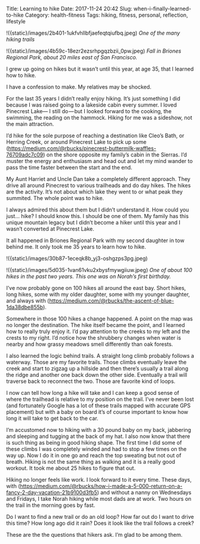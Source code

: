 Title: Learning to hike
Date: 2017-11-24 20:42
Slug: when-i-finally-learned-to-hike
Category: health-fitness
Tags: hiking, fitness, personal, reflection, lifestyle

!({static}/images/2b401-1ukfvhllbfjaefeqtqiufbq.jpeg)
*One of the many hiking trails*

!({static}/images/4b59c-18ezr2ezsrhpgqzbzii_0pw.jpeg)
*Fall in Briones Regional Park, about 20 miles east of San Francisco.*

I grew up going on hikes but it wasn’t until this year, at age 35, that I learned how to hike.

I have a confession to make. My relatives may be shocked.

For the last 35 years I didn’t really enjoy hiking. It’s just something I did because I was raised going to a lakeside cabin every summer. I loved Pinecrest Lake— I still do — but I looked forward to the cooking, the swimming, the reading on the hammock. Hiking for me was a sideshow, not the main attraction.

I’d hike for the sole purpose of reaching a destination like Cleo’s Bath, or Herring Creek, or around Pinecrest Lake to pick up some (https://medium.com/@rbucks/pinecrest-buttermilk-waffles-76709adc7c09) on the shore opposite my family’s cabin in the Sierras. I’d muster the energy and enthusiasm and head out and let my mind wander to pass the time faster between the start and the end.

My Aunt Harriet and Uncle Dan take a completely different approach. They drive all around Pinecrest to various trailheads and do day hikes. The hikes are the activity. It’s not about which lake they went to or what peak they summited. The whole point was to hike.

I always admired this about them but I didn’t understand it. How could you just… hike? I should know this. I should be one of them. My family has this unique mountain legacy but I didn’t become a hiker until this year and I wasn’t converted at Pinecrest Lake.

It all happened in Briones Regional Park with my second daughter in tow behind me. It only took me 35 years to learn how to hike.

!({static}/images/30b87-1eceqk8b_yj3-oshgzps3pg.jpeg)

!({static}/images/5d035-1van61vku2xbysfmywgiiuw.jpeg)
*One of about 100 hikes in the past two years. This one was on Norah’s first birthday.*

I’ve now probably gone on 100 hikes all around the east bay. Short hikes, long hikes, some with my older daughter, some with my younger daughter, and always with (https://medium.com/@rbucks/the-ascent-of-blue-1da38dbe855b).

Somewhere in those 100 hikes a change happened. A point on the map was no longer the destination. The hike itself became the point, and I learned how to really truly enjoy it. I’d pay attention to the creeks to my left and the crests to my right. I’d notice how the shrubbery changes when water is nearby and how grassy meadows smell differently than oak forests.

I also learned the logic behind trails. A straight long climb probably follows a waterway. Those are my favorite trails. Those climbs eventually leave the creek and start to zigzag up a hillside and then there’s usually a trail along the ridge and another one back down the other side. Eventually a trail will traverse back to reconnect the two. Those are favorite kind of loops.

I now can tell how long a hike will take and I can keep a good sense of where the trailhead is relative to my position on the trail. I’ve never been lost (and fortunately Google has a lot of these trails mapped with accurate GPS placement) but with a baby on board it’s of course important to know how long it will take to get back to the car.

I’m accustomed now to hiking with a 30 pound baby on my back, jabbering and sleeping and tugging at the back of my hat. I also now know that there is such thing as being in good hiking shape. The first time I did some of these climbs I was completely winded and had to stop a few times on the way up. Now I do it in one go and reach the top sweating but not out of breath. Hiking is not the same thing as walking and it is a really good workout. It took me about 25 hikes to figure that out.

Hiking no longer feels like work. I look forward to it every time. These days, with (https://medium.com/@rbucks/how-i-made-a-5-000-return-on-a-fancy-2-day-vacation-21b9100d3fb5) and without a nanny on Wednesdays and Fridays, I take Norah hiking while most dads are at work. Two hours on the trail in the morning goes by fast.

Do I want to find a new trail or do an old loop? How far out do I want to drive this time? How long ago did it rain? Does it look like the trail follows a creek?

These are the the questions that hikers ask. I’m glad to be among them.
